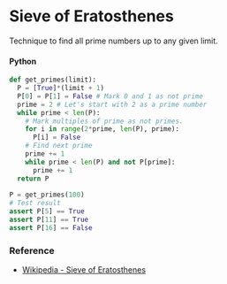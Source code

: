# Sieve of Eratosthenes

Technique to find all prime numbers up to any given limit.

#### Python

```py
def get_primes(limit):
  P = [True]*(limit + 1)
  P[0] = P[1] = False # Mark 0 and 1 as not prime
  prime = 2 # Let's start with 2 as a prime number
  while prime < len(P):
    # Mark multiples of prime as not primes.
    for i in range(2*prime, len(P), prime):
      P[i] = False
    # Find next prime
    prime += 1
    while prime < len(P) and not P[prime]:
      prime += 1
  return P
  
P = get_primes(100)
# Test result
assert P[5] == True
assert P[11] == True
assert P[16] == False
```

### Reference
- [Wikipedia - Sieve of Eratosthenes](https://en.wikipedia.org/wiki/Sieve_of_Eratosthenes)
